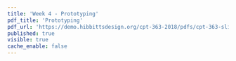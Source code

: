 ```yaml
---
title: 'Week 4 - Prototyping'
pdf_title: 'Prototyping'
pdf_url: 'https://demo.hibbittsdesign.org/cpt-363-2018/pdfs/cpt-363-slides-placeholder.pdf'
published: true
visible: true
cache_enable: false
---
```

